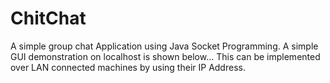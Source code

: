 # ChitChat
A simple group chat Application using Java Socket Programming. A simple GUI demonstration on localhost is shown below... This can be implemented over LAN connected machines by using their IP Address.
